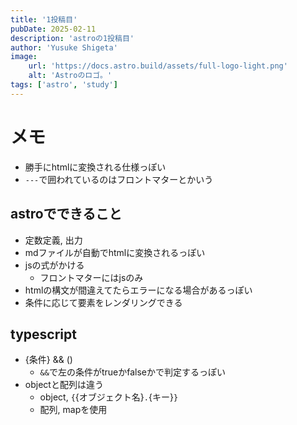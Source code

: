 ```yaml
---
title: '1投稿目'
pubDate: 2025-02-11
description: 'astroの1投稿目'
author: 'Yusuke Shigeta'
image:
    url: 'https://docs.astro.build/assets/full-logo-light.png'
    alt: 'Astroのロゴ。'
tags: ['astro', 'study']
---
```

# メモ
- 勝手にhtmlに変換される仕様っぽい
- `---`で囲われているのはフロントマターとかいう

## astroでできること
- 定数定義, 出力
- mdファイルが自動でhtmlに変換されるっぽい
- jsの式がかける
  - フロントマターにはjsのみ
- htmlの構文が間違えてたらエラーになる場合があるっぽい
- 条件に応じて要素をレンダリングできる

## typescript
- {条件} && ()
  - `&&`で左の条件がtrueかfalseかで判定するっぽい
- objectと配列は違う
  - object, `{`{オブジェクト名}`.`{キー}`}`
  - 配列, mapを使用